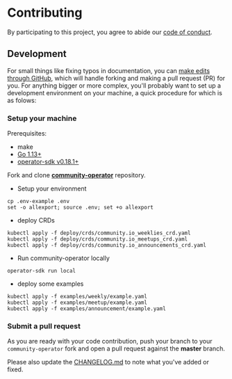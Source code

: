 # Contributing
By participating to this project, you agree to abide our [code of conduct](https://github.com/cloudnative-id/community-operator/blob/master/.github/CODE_OF_CONDUCT.md).

## Development
For small things like fixing typos in documentation, you can [make edits through GitHub](https://help.github.com/articles/editing-files-in-another-user-s-repository/), which will handle forking and making a pull request (PR) for you. For anything bigger or more complex, you'll probably want to set up a development environment on your machine, a quick procedure for which is as folows:

### Setup your machine
Prerequisites:
- make
- [Go 1.13+](https://golang.org/doc/install)
- [operator-sdk v0.18.1+](https://sdk.operatorframework.io/)

Fork and clone **[community-operator](https://github.com/cloudnative-id/community-operator)** repository.

- Setup your environment
```
cp .env-example .env
set -o allexport; source .env; set +o allexport
```

- deploy CRDs
```
kubectl apply -f deploy/crds/community.io_weeklies_crd.yaml
kubectl apply -f deploy/crds/community.io_meetups_crd.yaml
kubectl apply -f deploy/crds/community.io_announcements_crd.yaml
```

- Run community-operator locally
```
operator-sdk run local
```

- deploy some examples
```
kubectl apply -f examples/weekly/example.yaml
kubectl apply -f examples/meetup/example.yaml
kubectl apply -f examples/announcement/example.yaml
```


### Submit a pull request
As you are ready with your code contribution, push your branch to your `community-operator` fork and open a pull request against the **master** branch.

Please also update the [CHANGELOG.md](https://github.com/cloudnative-id/community-operator/blob/master/CHANGELOG.md) to note what you've added or fixed.
